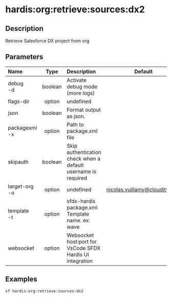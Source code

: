 <!-- This file has been generated with command 'sf hardis:doc:plugin:generate'. Please do not update it manually or it may be overwritten -->
# hardis:org:retrieve:sources:dx2

## Description

Retrieve Salesforce DX project from org

## Parameters

| Name              |  Type   | Description                                                   |             Default             | Required | Options |
|:------------------|:-------:|:--------------------------------------------------------------|:-------------------------------:|:--------:|:-------:|
| debug<br/>-d      | boolean | Activate debug mode (more logs)                               |                                 |          |         |
| flags-dir         | option  | undefined                                                     |                                 |          |         |
| json              | boolean | Format output as json.                                        |                                 |          |         |
| packagexml<br/>-x | option  | Path to package.xml file                                      |                                 |          |         |
| skipauth          | boolean | Skip authentication check when a default username is required |                                 |          |         |
| target-org<br/>-o | option  | undefined                                                     | <nicolas.vuillamy@cloudity.com> |          |         |
| template<br/>-t   | option  | sfdx-hardis package.xml Template name. ex: wave               |                                 |          |         |
| websocket         | option  | Websocket host:port for VsCode SFDX Hardis UI integration     |                                 |          |         |

## Examples

```shell
sf hardis:org:retrieve:sources:dx2
```


